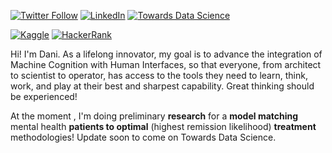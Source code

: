 [![Twitter Follow](https://img.shields.io/twitter/follow/dani_lisle?style=social)](https://twitter.com/dani_lisle)
[![LinkedIn](https://img.shields.io/badge/-LinkedIn-blue?style=flat&logo=LinkedIn&logoColor=white)](https://www.linkedin.com/in/danilisle)
[![Towards Data Science](https://img.shields.io/badge/Towards%20Data%20Science-Dani_Lisle-blue?style=flat&logo=medium)](https://medium.com/@Dani_Lisle)

[![Kaggle](https://img.shields.io/badge/Kaggle-danilisle-blue?style=flat&logo=kaggle)](https://www.kaggle.com/danilisle)
[![HackerRank](https://img.shields.io/badge/HackerRank-danilisle74-green?style=flat&logo=hackerrank)](https://www.hackerrank.com/profile/danilisle74) 

Hi! I'm Dani. As a lifelong innovator, my goal is to advance the integration of Machine Cognition with Human Interfaces, so that everyone, from architect to scientist to operator, has access to the tools they need to learn, think, work, and play at their best and sharpest capability. Great thinking should be experienced!

At the moment , I'm doing preliminary **research** for a **model matching** mental health **patients to optimal** (highest remission likelihood) **treatment** methodologies! Update soon to come on Towards Data Science.
